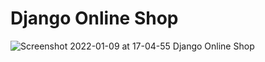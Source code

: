 # Django Online Shop
![Screenshot 2022-01-09 at 17-04-55 Django Online Shop](https://user-images.githubusercontent.com/71011395/148684469-79bfdb07-efa0-4dde-ad76-1f3277f833e6.png)

